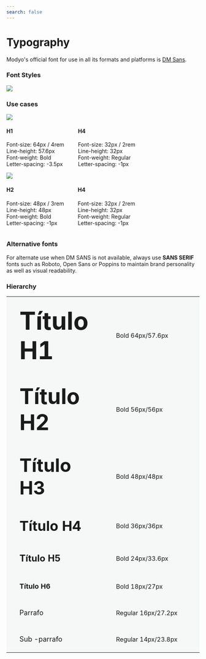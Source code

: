 ```yaml
---
search: false
---
```


# Typography

Modyo's official font for use in all its formats and platforms is [DM Sans](https://fonts.google.com/specimen/DM+Sans).

### Font Styles

<img src="https://cloud.modyocdn.com/uploads/50fb48a3-87d4-4280-8c79-3ab08c0e4f14/original/DM_sans.png" style="margin-left: 0;">

### Use cases

<img src="https://cloud.modyocdn.com/uploads/a38e002a-cbd6-4ac5-8452-9ab371f8dec2/original/contenido.png" style="margin-left: 0;">
<div style="display:flex">
<div style="margin-right: 36px;">
<h4>H1</h4>
<p>
Font-size: 64px / 4rem<br>
Line-height: 57.6px<br>
Font-weight: Bold<br>
Letter-spacing: -3.5px
</p>
</div>
<div style="margin-right: 36px;">
<h4>H4</h4>
<p>
Font-size: 32px / 2rem<br>
Line-height: 32px<br>
Font-weight: Regular<br>
Letter-spacing: -1px
</p>
</div>
</div>

<img src="https://cloud.modyocdn.com/uploads/19dcd1fc-cc54-4383-8fd8-0c7cde600a77/original/contenido-1.png" style="margin-left: 0;">
<div style="display:flex">
<div style="margin-right: 36px;">
<h4>H2</h4>
<p>
Font-size: 48px / 3rem<br>
Line-height: 48px<br>
Font-weight: Bold<br>
Letter-spacing: -1px
</p>
</div>
<div style="margin-right: 36px;">
<h4>H4</h4>
<p>
Font-size: 32px / 2rem<br>
Line-height: 32px<br>
Font-weight: Regular<br>
Letter-spacing: -1px
</p>
</div>
</div>

### Alternative fonts

For alternate use when DM SANS is not available, always use <b>SANS SERIF</b> fonts such as Roboto, Open Sans or Poppins to maintain brand personality as well as visual readability.

### Hierarchy

<table class="no-border">
 <tr style="background: #F6F7F7;">
  <td style="width: 50%;padding: 24px 34px;">
   <span style="font-weight: bold;font-size: 64px;">Título H1</span>
  </td>
  <td style="width: 50%;padding: 24px 34px;">
   Bold 64px/57.6px
  </td>
 </tr>
 <tr style="background: #F6F7F7;">
  <td style="width: 50%;padding: 24px 34px;">
   <span style="font-weight: bold;font-size: 56px;">Título H2</span>
  </td>
  <td style="width: 50%;padding: 24px 34px;">
   Bold 56px/56px
  </td>
 </tr>
 <tr style="background: #F6F7F7;">
  <td style="width: 50%;padding: 24px 34px;">
   <span style="font-weight: bold;font-size: 48px;">Título H3</span>
  </td>
  <td style="width: 50%;padding: 24px 34px;">
   Bold 48px/48px
  </td>
 </tr>
 <tr style="background: #F6F7F7;">
  <td style="width: 50%;padding: 24px 34px;">
   <span style="font-weight: bold;font-size: 36px;">Título H4</span>
  </td>
  <td style="width: 50%;padding: 24px 34px;">
   Bold 36px/36px
  </td>
 </tr>
 <tr style="background: #F6F7F7;">
  <td style="width: 50%;padding: 24px 34px;">
   <span style="font-weight: bold;font-size: 24px;">Título H5</span>
  </td>
  <td style="width: 50%;padding: 24px 34px;">
   Bold 24px/33.6px
  </td>
 </tr>
 <tr style="background: #F6F7F7;">
  <td style="width: 50%;padding: 24px 34px;">
   <span style="font-weight: bold;font-size: 18px;">Título H6</span>
  </td>
  <td style="width: 50%;padding: 24px 34px;">
   Bold 18px/27px
  </td>
 </tr>
 <tr style="background: #F6F7F7;">
  <td style="width: 50%;padding: 24px 34px;">
   <span style="font-weight: regular;font-size: 18px;">Parrafo</span>
  </td>
  <td style="width: 50%;padding: 24px 34px;">
   Regular 16px/27.2px
  </td>
 </tr>
 <tr style="background: #F6F7F7;">
  <td style="width: 50%;padding: 24px 34px;">
   <span style="font-weight: regular;font-size: 18px;">Sub -parrafo</span>
  </td>
  <td style="width: 50%;padding: 24px 34px;">
   Regular 14px/23.8px
  </td>
 </tr>
</table>
